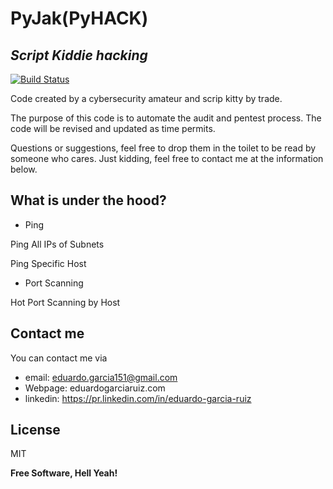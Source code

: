 # PyJak(PyHACK)
## _Script Kiddie hacking_

[![Build Status](https://travis-ci.org/joemccann/dillinger.svg?branch=master)](https://travis-ci.org/joemccann/dillinger)

Code created by a cybersecurity amateur and scrip kitty by trade.

The purpose of this code is to automate the audit and pentest process. The code will be revised and updated as time permits.

Questions or suggestions, feel free to drop them in the toilet to be read by someone who cares. Just kidding, feel free to contact me at the information below.

## What is under the hood?
- Ping

Ping All IPs of Subnets

Ping Specific Host 

- Port Scanning

Hot Port Scanning by Host


## Contact me
You can contact me via 
- email: eduardo.garcia151@gmail.com
- Webpage: eduardogarciaruiz.com
- linkedin: https://pr.linkedin.com/in/eduardo-garcia-ruiz



## License

MIT

**Free Software, Hell Yeah!**
